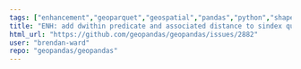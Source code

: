 ```yaml
---
tags: ["enhancement","geoparquet","geospatial","pandas","python","shapely-parity","spatial"]
title: "ENH: add dwithin predicate and associated distance to sindex query / spatial join"
html_url: "https://github.com/geopandas/geopandas/issues/2882"
user: "brendan-ward"
repo: "geopandas/geopandas"
---
```


